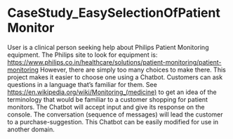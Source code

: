 # CaseStudy_EasySelectionOfPatientMonitor

User is a clinical person seeking help about Philips Patient Monitoring equipment. The Philips site to look for equipment is:
https://www.philips.co.in/healthcare/solutions/patient-monitoring/patient-monitoring
However, there are simply too many choices to make there. This project makes it easier to choose one using a Chatbot.
Customers can ask questions in a language that’s familiar for them. See https://en.wikipedia.org/wiki/Monitoring_(medicine) to get an idea of the terminology that would be familiar to a customer shopping for patient monitors.
The Chatbot will accept input and give its response on the console. The conversation (sequence of messages) will lead the customer to a purchase-suggestion.
This Chatbot can be easily modified for use in another domain.

